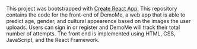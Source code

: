This project was bootstrapped with [Create React App](https://github.com/facebook/create-react-app).
This repository contains the code for the front-end of DemoMe, a web app that is able to predict age, gender, and cultural appearence based on the images the user uploads. Users can sign in or register and DemoMe will track their total number of attempts. The front end is implemented using HTML, CSS, JavaScript, and the React Framework. 

